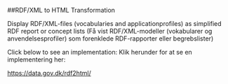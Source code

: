 
##RDF/XML to HTML Transformation

Display RDF/XML-files (vocabularies and applicationprofiles) as simplified RDF report or concept lists
(Få vist RDF/XML-modeller (vokabularer og anvendelsesprofiler) som forenklede RDF-rapporter eller begrebslister)

Click below to see an implementation:
Klik herunder for at se en implementering her:

https://data.gov.dk/rdf2html/

